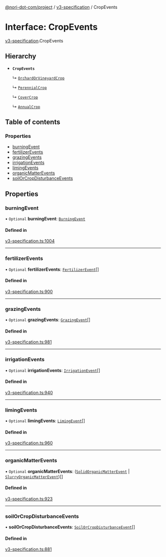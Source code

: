 [@nori-dot-com/project](../README.md) / [v3-specification](../modules/v3_specification.md) / CropEvents

# Interface: CropEvents

[v3-specification](../modules/v3_specification.md).CropEvents

## Hierarchy

- **`CropEvents`**

  ↳ [`OrchardOrVineyardCrop`](v3_specification.OrchardOrVineyardCrop.md)

  ↳ [`PerennialCrop`](v3_specification.PerennialCrop.md)

  ↳ [`CoverCrop`](v3_specification.CoverCrop.md)

  ↳ [`AnnualCrop`](v3_specification.AnnualCrop.md)

## Table of contents

### Properties

- [burningEvent](v3_specification.CropEvents.md#burningevent)
- [fertilizerEvents](v3_specification.CropEvents.md#fertilizerevents)
- [grazingEvents](v3_specification.CropEvents.md#grazingevents)
- [irrigationEvents](v3_specification.CropEvents.md#irrigationevents)
- [limingEvents](v3_specification.CropEvents.md#limingevents)
- [organicMatterEvents](v3_specification.CropEvents.md#organicmatterevents)
- [soilOrCropDisturbanceEvents](v3_specification.CropEvents.md#soilorcropdisturbanceevents)

## Properties

### burningEvent

• `Optional` **burningEvent**: [`BurningEvent`](v3_specification.BurningEvent.md)

#### Defined in

[v3-specification.ts:1004](https://github.com/nori-dot-eco/nori-dot-com/blob/e34c57a/packages/project/src/v3-specification.ts#L1004)

___

### fertilizerEvents

• `Optional` **fertilizerEvents**: [`FertilizerEvent`](v3_specification.FertilizerEvent.md)[]

#### Defined in

[v3-specification.ts:900](https://github.com/nori-dot-eco/nori-dot-com/blob/e34c57a/packages/project/src/v3-specification.ts#L900)

___

### grazingEvents

• `Optional` **grazingEvents**: [`GrazingEvent`](v3_specification.GrazingEvent.md)[]

#### Defined in

[v3-specification.ts:981](https://github.com/nori-dot-eco/nori-dot-com/blob/e34c57a/packages/project/src/v3-specification.ts#L981)

___

### irrigationEvents

• `Optional` **irrigationEvents**: [`IrrigationEvent`](v3_specification.IrrigationEvent.md)[]

#### Defined in

[v3-specification.ts:940](https://github.com/nori-dot-eco/nori-dot-com/blob/e34c57a/packages/project/src/v3-specification.ts#L940)

___

### limingEvents

• `Optional` **limingEvents**: [`LimingEvent`](v3_specification.LimingEvent.md)[]

#### Defined in

[v3-specification.ts:960](https://github.com/nori-dot-eco/nori-dot-com/blob/e34c57a/packages/project/src/v3-specification.ts#L960)

___

### organicMatterEvents

• `Optional` **organicMatterEvents**: ([`SolidOrganicMatterEvent`](v3_specification.SolidOrganicMatterEvent.md) \| [`SlurryOrganicMatterEvent`](v3_specification.SlurryOrganicMatterEvent.md))[]

#### Defined in

[v3-specification.ts:923](https://github.com/nori-dot-eco/nori-dot-com/blob/e34c57a/packages/project/src/v3-specification.ts#L923)

___

### soilOrCropDisturbanceEvents

• **soilOrCropDisturbanceEvents**: [`SoilOrCropDisturbanceEvent`](v3_specification.SoilOrCropDisturbanceEvent.md)[]

#### Defined in

[v3-specification.ts:881](https://github.com/nori-dot-eco/nori-dot-com/blob/e34c57a/packages/project/src/v3-specification.ts#L881)

